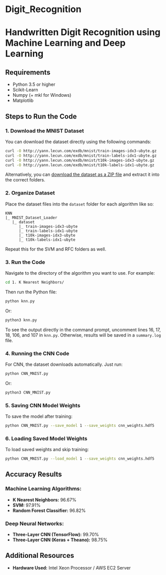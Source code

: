 # Digit_Recognition
# Handwritten Digit Recognition using Machine Learning and Deep Learning

## Requirements

- Python 3.5 or higher
- Scikit-Learn
- Numpy (+ mkl for Windows)
- Matplotlib

## Steps to Run the Code

### 1. Download the MNIST Dataset
You can download the dataset directly using the following commands:

```bash
curl -O http://yann.lecun.com/exdb/mnist/train-images-idx3-ubyte.gz
curl -O http://yann.lecun.com/exdb/mnist/train-labels-idx1-ubyte.gz
curl -O http://yann.lecun.com/exdb/mnist/t10k-images-idx3-ubyte.gz
curl -O http://yann.lecun.com/exdb/mnist/t10k-labels-idx1-ubyte.gz
```

Alternatively, you can [download the dataset as a ZIP file](https://github.com/anujdutt9/Handwritten-Digit-Recognition-using-Deep-Learning/blob/master/dataset.zip) and extract it into the correct folders.

### 2. Organize Dataset
Place the dataset files into the `dataset` folder for each algorithm like so:

```
KNN
|_ MNIST_Dataset_Loader
   |_ dataset
      |_ train-images-idx3-ubyte
      |_ train-labels-idx1-ubyte
      |_ t10k-images-idx3-ubyte
      |_ t10k-labels-idx1-ubyte
```

Repeat this for the SVM and RFC folders as well.

### 3. Run the Code
Navigate to the directory of the algorithm you want to use. For example:

```bash
cd 1. K Nearest Neighbors/
```

Then run the Python file:

```bash
python knn.py
```

Or:

```bash
python3 knn.py
```

To see the output directly in the command prompt, uncomment lines 16, 17, 18, 106, and 107 in `knn.py`. Otherwise, results will be saved in a `summary.log` file.

### 4. Running the CNN Code
For CNN, the dataset downloads automatically. Just run:

```bash
python CNN_MNIST.py
```

Or:

```bash
python3 CNN_MNIST.py
```

### 5. Saving CNN Model Weights
To save the model after training:

```bash
python CNN_MNIST.py --save_model 1 --save_weights cnn_weights.hdf5
```

### 6. Loading Saved Model Weights
To load saved weights and skip training:

```bash
python CNN_MNIST.py --load_model 1 --save_weights cnn_weights.hdf5
```

## Accuracy Results

### Machine Learning Algorithms:

- **K Nearest Neighbors:** 96.67%
- **SVM:** 97.91%
- **Random Forest Classifier:** 96.82%

### Deep Neural Networks:

- **Three-Layer CNN (TensorFlow):** 99.70%
- **Three-Layer CNN (Keras + Theano):** 98.75%

## Additional Resources
- **Hardware Used:** Intel Xeon Processor / AWS EC2 Server
